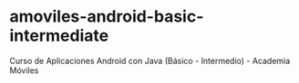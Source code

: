 # amoviles-android-basic-intermediate
Curso de Aplicaciones Android con Java (Básico - Intermedio) - Academia Móviles
